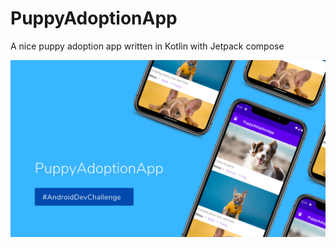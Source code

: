 # PuppyAdoptionApp
A nice puppy adoption app written in Kotlin with Jetpack compose

![alt Screenshot of the app](screenshots/puppy_adoption_app_flyer.png)

